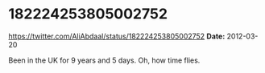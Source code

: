 # 182224253805002752
https://twitter.com/AliAbdaal/status/182224253805002752
**Date:** 2012-03-20

Been in the UK for 9 years and 5 days. Oh, how time flies.
